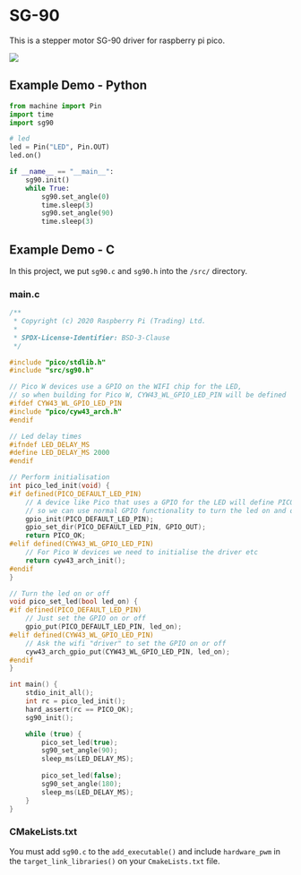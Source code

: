 # SG-90
This is a stepper motor SG-90 driver for raspberry pi pico.

![](picture.png)

## Example Demo - Python
```python
from machine import Pin
import time
import sg90

# led
led = Pin("LED", Pin.OUT)
led.on()

if __name__ == "__main__":
    sg90.init()
    while True:
        sg90.set_angle(0)
        time.sleep(3)
        sg90.set_angle(90)
        time.sleep(3)
```

## Example Demo - C
In this project, we put `sg90.c` and `sg90.h` into the `/src/` directory.

### main.c
```c
/**
 * Copyright (c) 2020 Raspberry Pi (Trading) Ltd.
 *
 * SPDX-License-Identifier: BSD-3-Clause
 */

#include "pico/stdlib.h"
#include "src/sg90.h"

// Pico W devices use a GPIO on the WIFI chip for the LED,
// so when building for Pico W, CYW43_WL_GPIO_LED_PIN will be defined
#ifdef CYW43_WL_GPIO_LED_PIN
#include "pico/cyw43_arch.h"
#endif

// Led delay times
#ifndef LED_DELAY_MS
#define LED_DELAY_MS 2000
#endif

// Perform initialisation
int pico_led_init(void) {
#if defined(PICO_DEFAULT_LED_PIN)
    // A device like Pico that uses a GPIO for the LED will define PICO_DEFAULT_LED_PIN
    // so we can use normal GPIO functionality to turn the led on and off
    gpio_init(PICO_DEFAULT_LED_PIN);
    gpio_set_dir(PICO_DEFAULT_LED_PIN, GPIO_OUT);
    return PICO_OK;
#elif defined(CYW43_WL_GPIO_LED_PIN)
    // For Pico W devices we need to initialise the driver etc
    return cyw43_arch_init();
#endif
}

// Turn the led on or off
void pico_set_led(bool led_on) {
#if defined(PICO_DEFAULT_LED_PIN)
    // Just set the GPIO on or off
    gpio_put(PICO_DEFAULT_LED_PIN, led_on);
#elif defined(CYW43_WL_GPIO_LED_PIN)
    // Ask the wifi "driver" to set the GPIO on or off
    cyw43_arch_gpio_put(CYW43_WL_GPIO_LED_PIN, led_on);
#endif
}

int main() {
    stdio_init_all();
    int rc = pico_led_init();
    hard_assert(rc == PICO_OK);
    sg90_init();

    while (true) {
        pico_set_led(true);
        sg90_set_angle(90);
        sleep_ms(LED_DELAY_MS);
        
        pico_set_led(false);
        sg90_set_angle(180);
        sleep_ms(LED_DELAY_MS);
    }
}
```

### CMakeLists.txt
You must add `sg90.c` to the `add_executable()` and include `hardware_pwm` in the  `target_link_libraries()` on your `CmakeLists.txt` file.